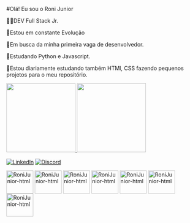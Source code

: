 #Olá! Eu sou o Roni Junior

👨‍💻DEV Full Stack Jr.

🚀Estou em constante Evolução

🔭Em busca da minha primeira vaga de desenvolvedor.

🌱Estudando Python e Javascript.

🌱Estou diariamente estudando também HTMl, CSS fazendo pequenos projetos para o meu repositório. 
  

<div>
  <a href="https://github.com/RoniJunior">
  <img height="180em" src="https://github-readme-stats.vercel.app/api?username=RoniJunior&show_icons=true&theme=dark&include_all_commits=true&count_private=true"/>
  <img height="180em" src="https://github-readme-stats.vercel.app/api/top-langs/?username=RoniJunior&layout=compact&langs_count=7&theme=dark"/>

[![Linkedln](https://img.shields.io/badge/LinkedIn-0077B5?style=for-the-badge&logo=linkedin&logoColor=white)](https://www.linkedin.com/in/roni-junior-31956522b/)
[![Discord](https://img.shields.io/badge/Discord-7289DA?style=for-the-badge&logo=discord&logoColor=white)](https://discord.com/channels/@me)


<img align="center" alt="RoniJunior-html" height="60" width="70" src="https://cdn.jsdelivr.net/gh/devicons/devicon/icons/html5/html5-original.svg"/>
<img align="center" alt="RoniJunior-html" height="60" width="70" src="https://cdn.jsdelivr.net/gh/devicons/devicon@latest/icons/css3/css3-original.svg" />
<img align="center" alt="RoniJunior-html" height="60" width="70" src="https://cdn.jsdelivr.net/gh/devicons/devicon@latest/icons/javascript/javascript-original.svg" />
<img align="center" alt="RoniJunior-html" height="60" width="70" src="https://cdn.jsdelivr.net/gh/devicons/devicon@latest/icons/python/python-original.svg" />
<img align="center" alt="RoniJunior-html" height="60" width="70" src="https://cdn.jsdelivr.net/gh/devicons/devicon@latest/icons/djangorest/djangorest-original.svg" />
<img align="center" alt="RoniJunior-html" height="60" width="70" src="https://cdn.jsdelivr.net/gh/devicons/devicon@latest/icons/java/java-original.svg" />
<img align="center" alt="RoniJunior-html" height="60" width="70" src="https://cdn.jsdelivr.net/gh/devicons/devicon@latest/icons/spring/spring-original-wordmark.svg" />
    </div>
   
